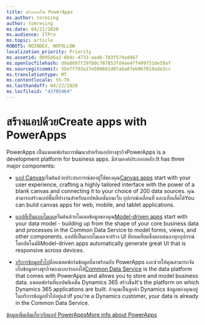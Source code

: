 ```yaml
---
title: สร้างแอปใน PowerApps
ms.author: toresing
author: tomresing
ms.date: 04/21/2020
ms.audience: ITPro
ms.topic: article
ROBOTS: NOINDEX, NOFOLLOW
localization_priority: Priority
ms.assetid: 0095e6a2-884c-4733-aa4b-783f574ad4b7
ms.openlocfilehash: d9a8897f29fb0c787853fd4ae4ff409751de59af
ms.sourcegitcommit: 55eff703a17e500681d8fa6a87eb067019ade3cc
ms.translationtype: MT
ms.contentlocale: th-TH
ms.lasthandoff: 04/22/2020
ms.locfileid: "43705464"
---
```

# <a name="create-apps-with-powerapps"></a><span data-ttu-id="874f6-102">สร้างแอปด้วย</span><span class="sxs-lookup"><span data-stu-id="874f6-102">Create apps with PowerApps</span></span>

<span data-ttu-id="874f6-103">PowerApps เป็นแพลตฟอร์มการพัฒนาสําหรับแอปทางธุรกิจ</span><span class="sxs-lookup"><span data-stu-id="874f6-103">PowerApps is a development platform for business apps.</span></span> <span data-ttu-id="874f6-104">มีสามองค์ประกอบหลัก:</span><span class="sxs-lookup"><span data-stu-id="874f6-104">It has three major components:</span></span> 
  
- <span data-ttu-id="874f6-105">[แอป Canvas](https://go.microsoft.com/fwlink/?linkid=874495)เริ่มต้นด้วยประสบการณ์ของผู้ใช้ของคุณ</span><span class="sxs-lookup"><span data-stu-id="874f6-105">[Canvas apps](https://go.microsoft.com/fwlink/?linkid=874495) start with your user experience, crafting a highly tailored interface with the power of a blank canvas and connecting it to your choice of 200 data sources.</span></span> <span data-ttu-id="874f6-106">คุณสามารถสร้างแอปพื้นที่ทํางานสําหรับแอปพลิเคชันบนเว็บ อุปกรณ์เคลื่อนที่ และแท็บเล็ตได้</span><span class="sxs-lookup"><span data-stu-id="874f6-106">You can build canvas apps for web, mobile, and tablet applications.</span></span> 
    
- <span data-ttu-id="874f6-107">[แอปที่เป็นแบบโมเดล](https://go.microsoft.com/fwlink/?linkid=874496)เริ่มต้นด้วยโมเดลข้อมูลของคุณ</span><span class="sxs-lookup"><span data-stu-id="874f6-107">[Model-driven apps](https://go.microsoft.com/fwlink/?linkid=874496) start with your data model - building up from the shape of your core business data and processes in the Common Data Service to model forms, views, and other components.</span></span> <span data-ttu-id="874f6-108">แอปที่เป็นแบบโมเดลจะสร้าง UI ที่ยอดเยี่ยมซึ่งตอบสนองทุกอุปกรณ์โดยอัตโนมัติ</span><span class="sxs-lookup"><span data-stu-id="874f6-108">Model-driven apps automatically generate great UI that is responsive across devices.</span></span> 
    
- <span data-ttu-id="874f6-109">[บริการข้อมูลทั่วไป](https://go.microsoft.com/fwlink/?linkid=874497)คือแพลตฟอร์มข้อมูลที่มาพร้อมกับ PowerApps และช่วยให้คุณสามารถจัดเก็บข้อมูลทางธุรกิจของแบบจําลองได้</span><span class="sxs-lookup"><span data-stu-id="874f6-109">[Common Data Service](https://go.microsoft.com/fwlink/?linkid=874497) is the data platform that comes with PowerApps and allows you to store and model business data.</span></span> <span data-ttu-id="874f6-110">แพลตฟอร์มที่แอปพลิเคชัน Dynamics 365 สร้างขึ้น</span><span class="sxs-lookup"><span data-stu-id="874f6-110">It's the platform on which Dynamics 365 applications are built.</span></span> <span data-ttu-id="874f6-111">ถ้าคุณเป็นลูกค้า Dynamics ข้อมูลของคุณอยู่ในบริการข้อมูลทั่วไปอยู่แล้ว</span><span class="sxs-lookup"><span data-stu-id="874f6-111">If you're a Dynamics customer, your data is already in the Common Data Service.</span></span> 
    
[<span data-ttu-id="874f6-112">ข้อมูลเพิ่มเติมเกี่ยวกับแอป PowerApps</span><span class="sxs-lookup"><span data-stu-id="874f6-112">More info about PowerApps</span></span>](https://go.microsoft.com/fwlink/?linkid=874498)
  

